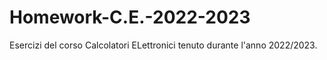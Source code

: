# Homework-C.E.-2022-2023
Esercizi del corso Calcolatori ELettronici tenuto durante l'anno 2022/2023.
